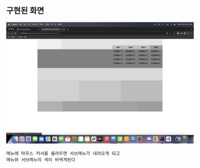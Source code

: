 
## 구현된 화면

<img src="../webd_lay01_m03/image.png">

```
메뉴에 마우스 커서를 올려두면 서브메뉴가 내려오게 되고
메뉴와 서브메뉴의 색이 바뀌게된다
```
